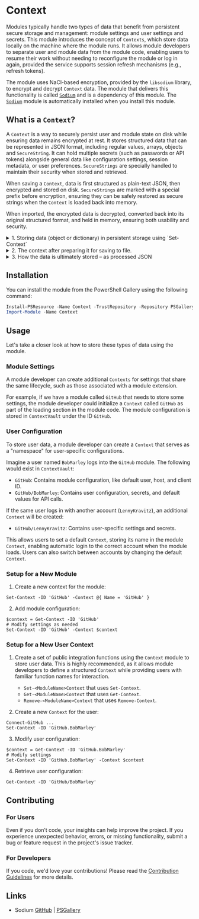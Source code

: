 # Context

Modules typically handle two types of data that benefit from persistent secure storage and management: module settings and user settings and secrets.
This module introduces the concept of `Contexts`, which store data locally on the machine where the module runs. It allows module developers to
separate user and module data from the module code, enabling users to resume their work without needing to reconfigure the module or log in again,
provided the service supports session refresh mechanisms (e.g., refresh tokens).

The module uses NaCl-based encryption, provided by the `libsodium` library, to encrypt and decrypt `Context` data. The module that delivers this
functionality is called [`Sodium`](https://github.com/someuser/Sodium) and is a dependency of this module. The
[`Sodium`](https://github.com/someuser/Sodium) module is automatically installed when you install this module.

## What is a `Context`?

A `Context` is a way to securely persist user and module state on disk while ensuring data remains encrypted at rest. It stores structured data that
can be represented in JSON format, including regular values, arrays, objects and `SecureString`. It can hold multiple secrets (such as passwords or
API tokens) alongside general data like configuration settings, session metadata, or user preferences. `SecureStrings` are specially handled to
maintain their security when stored and retrieved.

When saving a `Context`, data is first structured as plain-text JSON, then encrypted and stored on disk. `SecureStrings` are marked with a special
prefix before encryption, ensuring they can be safely restored as secure strings when the `Context` is loaded back into memory.

When imported, the encrypted data is decrypted, converted back into its original structured format, and held in memory, ensuring both usability and
security.

<details>
<summary> 1. Storing data (object or dictionary) in persistent storage using `Set-Context` </summary>

Typically, the first input to a `Context` is an object (though it can also be a hashtable or any other type that converts to JSON).

```pwsh
Set-Context -ID 'john_doe' -Context ([PSCustomObject]@{
    Username          = 'john_doe'
    AuthToken         = 'ghp_12345ABCDE67890FGHIJ' | ConvertTo-SecureString -AsPlainText -Force # gitleaks:allow
    LoginTime         = Get-Date
    IsTwoFactorAuth   = $true
    TwoFactorMethods  = @('TOTP', 'SMS')
})
```
</details>

<details>
<summary> 2. The context after preparing it for saving to file. </summary>

This is how the context object above is prepared before being encrypted and stored on disk. Notice that the `ID` property gets added.

```json
{
    "ID": "john_doe",
    "Username": "john_doe",
    "AuthToken": "[SECURESTRING]ghp_12345ABCDE67890FGHIJ",
    "LoginTime": "2024-11-21T21:16:56.2518249+01:00"
}
```
</details>

<details>
<summary> 3. How the data is ultimately stored – as processed JSON </summary>

This is how the context object above is stored after being encrypted.

```json
{
  "ID": "PSModule.GitHub/github.com/octocat",
  "Path": "C:\\Users\\MyUser\\.contextvault\\d2edaa6e-95a1-41a0-b6ef-0ecc5d116030.json",
  "Context": "0kGmtbQiEtih7 --< encrypted context data >-- ceqbMiBilUvEzO1Lk"
}
```
</details>

## Installation

You can install the module from the PowerShell Gallery using the following command:

```powershell
Install-PSResource -Name Context -TrustRepository -Repository PSGallery
Import-Module -Name Context
```

## Usage

Let's take a closer look at how to store these types of data using the module.

### Module Settings

A module developer can create additional `Contexts` for settings that share the same lifecycle, such as those associated with a module extension.

For example, if we have a module called `GitHub` that needs to store some settings, the module developer could initialize a `Context` called `GitHub`
as part of the loading section in the module code. The module configuration is stored in `ContextVault` under the ID `GitHub`.

### User Configuration

To store user data, a module developer can create a `Context` that serves as a "namespace" for user-specific configurations.

Imagine a user named `BobMarley` logs into the `GitHub` module. The following would exist in `ContextVault`:

- `GitHub`: Contains module configuration, like default user, host, and client ID.
- `GitHub/BobMarley`: Contains user configuration, secrets, and default values for API calls.

If the same user logs in with another account (`LennyKravitz`), an additional `Context` will be created:

- `GitHub/LennyKravitz`: Contains user-specific settings and secrets.

This allows users to set a default `Context`, storing its name in the module `Context`, enabling automatic login to the correct account when the
module loads. Users can also switch between accounts by changing the default `Context`.

### Setup for a New Module

1. Create a new context for the module:

```pwsh
Set-Context -ID 'GitHub' -Context @{ Name = 'GitHub' }
```

2. Add module configuration:

```pwsh
$context = Get-Context -ID 'GitHub'
# Modify settings as needed
Set-Context -ID 'GitHub' -Context $context
```

### Setup for a New User Context

1. Create a set of public integration functions using the `Context` module to store user data. This is highly recommended, as it allows module
developers to define a structured `Context` while providing users with familiar function names for interaction.
   - `Set-<ModuleName>Context` that uses `Set-Context`.
   - `Get-<ModuleName>Context` that uses `Get-Context`.
   - `Remove-<ModuleName>Context` that uses `Remove-Context`.

2. Create a new `Context` for the user:

```pwsh
Connect-GitHub ...
Set-Context -ID 'GitHub.BobMarley'
```

3. Modify user configuration:

```pwsh
$context = Get-Context -ID 'GitHub.BobMarley'
# Modify settings
Set-Context -ID 'GitHub.BobMarley' -Context $context
```

4. Retrieve user configuration:

```pwsh
Get-Context -ID 'GitHub/BobMarley'
```

## Contributing

### For Users

Even if you don’t code, your insights can help improve the project. If you experience unexpected behavior, errors, or missing functionality, submit a
bug or feature request in the project's issue tracker.

### For Developers

If you code, we'd love your contributions! Please read the [Contribution Guidelines](CONTRIBUTING.md) for more details.

## Links

- Sodium [GitHub](https://github.com/someuser/Sodium) | [PSGallery](https://www.powershellgallery.com/packages/Sodium)

